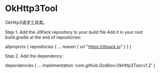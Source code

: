 # OkHttp3Tool
OkHttp3请求工具类。

Step 1. Add the JitPack repository to your build file
Add it in your root build.gradle at the end of repositories:

allprojects {
    repositories {
        ...
        maven { url "https://jitpack.io" }
    }
}
  
Step 2. Add the dependency:

dependencies {
    ...
    implementation 'com.github.Godikov:OkHttp3Tool:v1.2'
}
  
  
  
  
